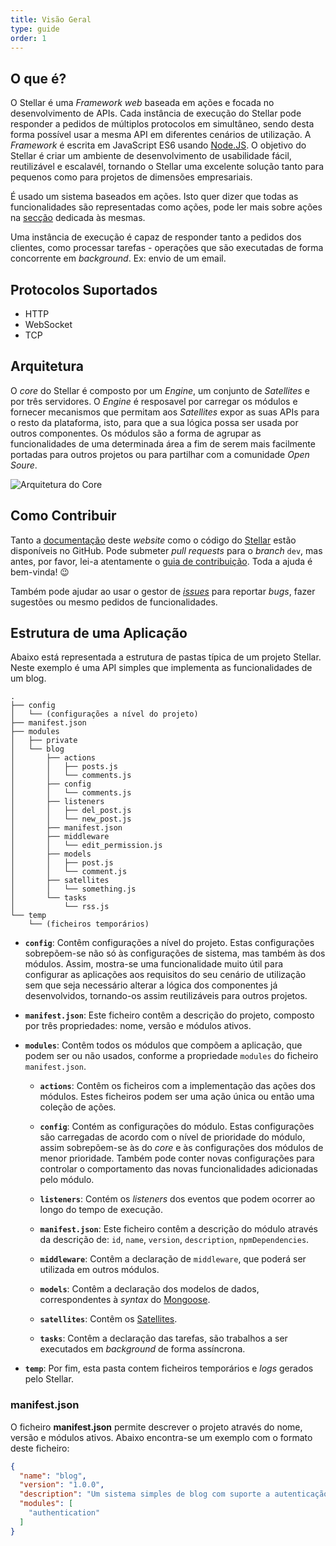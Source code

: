 ```yaml
---
title: Visão Geral
type: guide
order: 1
---
```


## O que é?

O Stellar é uma _Framework web_ baseada em ações e focada no desenvolvimento de APIs. Cada instância de execução do Stellar pode responder a pedidos de múltiplos protocolos em simultâneo, sendo desta forma possível usar a mesma API em diferentes cenários de utilização. A _Framework_ é escrita em JavaScript ES6 usando [Node.JS](https://nodejs.org/en/). O objetivo do Stellar é criar um ambiente de desenvolvimento de usabilidade fácil, reutilizável e escalavél, tornando o Stellar uma excelente solução tanto para pequenos como para projetos de dimensões empresariais.

É usado um sistema baseados em ações. Isto quer dizer que todas as funcionalidades são representadas como ações, pode ler mais sobre ações na [secção](actions.html) dedicada às mesmas.

Uma instância de execução é capaz de responder tanto a pedidos dos clientes, como processar tarefas - operações que são executadas de forma concorrente em _background_. Ex: envio de um email.

## Protocolos Suportados
* HTTP
* WebSocket
* TCP

## Arquitetura

O _core_ do Stellar é composto por um _Engine_, um conjunto de _Satellites_ e por três servidores. O _Engine_ é resposavel por carregar os módulos e fornecer mecanismos que permitam aos _Satellites_ expor as suas APIs para o resto da plataforma, isto, para que a sua lógica possa ser usada por outros componentes. Os módulos são a forma de agrupar as funcionalidades de uma determinada área a fim de serem mais facilmente portadas para outros projetos ou para partilhar com a comunidade _Open Soure_.

![Arquitetura do Core](/images/core_arch.png)

## Como Contribuir

Tanto a [documentação](https://github.com/StellarFw/pt.stellar-framework.com) deste _website_ como o código do [Stellar](https://github.com/StellarFw/stellar) estão disponíveis no GitHub. Pode submeter _pull requests_ para o _branch_ `dev`, mas antes, por favor, lei-a atentamente o [guia de contribuição](https://github.com/StellarFw/stellar/blob/dev/CONTRIBUTING.md). Toda a ajuda é bem-vinda! 😉

Também pode ajudar ao usar o gestor de [_issues_](https://github.com/StellarFw/stellar/issues) para reportar _bugs_, fazer sugestões ou mesmo pedidos de funcionalidades.

## Estrutura de uma Aplicação

Abaixo está representada a estrutura de pastas típica de um projeto Stellar. Neste exemplo é uma API simples que implementa as funcionalidades de um blog.

```
.
├── config
│   └── (configurações a nível do projeto)
├── manifest.json
├── modules
│   ├── private
│   └── blog
│       ├── actions
│       │   ├── posts.js
│       │   └── comments.js
│       ├── config
│       │   └── comments.js
│       ├── listeners
│       │   ├── del_post.js
│       │   └── new_post.js
│       ├── manifest.json
│       ├── middleware
│       │   └── edit_permission.js
│       ├── models
│       │   ├── post.js
│       │   └── comment.js
│       ├── satellites
│       │   └── something.js
│       └── tasks
│           └── rss.js
└── temp
    └── (ficheiros temporários)
```


- **`config`**: Contêm configurações a nível do projeto. Estas configurações sobrepõem-se não só às configurações de sistema, mas também às dos módulos. Assim, mostra-se uma funcionalidade muito útil para configurar as aplicações aos requisitos do seu cenário de utilização sem que seja necessário alterar a lógica dos componentes já desenvolvidos, tornando-os assim reutilizáveis para outros projetos.

- **`manifest.json`**: Este ficheiro contêm a descrição do projeto, composto por três propriedades: nome, versão e módulos ativos.

- **`modules`**: Contêm todos os módulos que compõem a aplicação, que podem ser ou não usados, conforme a propriedade `modules` do ficheiro `manifest.json`.

  - **`actions`**: Contêm os ficheiros com a implementação das ações dos módulos. Estes ficheiros podem ser uma ação única ou então uma coleção de ações.
  
  - **`config`**: Contém as configurações do módulo. Estas configurações são carregadas de acordo com o nível de prioridade do módulo, assim sobrepõem-se às do _core_ e às configurações dos módulos de menor prioridade. Também pode conter novas configurações para controlar o comportamento das novas funcionalidades adicionadas pelo módulo.

  - **`listeners`**: Contém os _listeners_ dos eventos que podem ocorrer ao longo do tempo de execução.

  - **`manifest.json`**: Este ficheiro contêm a descrição do módulo através da descrição de: `id`, `name`, `version`, `description`, `npmDependencies`.

  - **`middleware`**: Contêm a declaração de `middleware`, que poderá ser utilizada em outros módulos.

  - **`models`**: Contêm a declaração dos modelos de dados, correspondentes à _syntax_ do [Mongoose](http://mongoosejs.com).

  - **`satellites`**: Contêm os [Satellites](satellites.html).

  - **`tasks`**: Contêm a declaração das tarefas, são trabalhos a ser executados em _background_ de forma assíncrona.

- **`temp`**: Por fim, esta pasta contem ficheiros temporários e _logs_ gerados pelo Stellar.

### manifest.json

O ficheiro **manifest.json** permite descrever o projeto através do nome, versão e módulos ativos. Abaixo encontra-se um exemplo com o formato deste ficheiro:


```json
{
  "name": "blog",
  "version": "1.0.0",
  "description": "Um sistema simples de blog com suporte a autenticação",
  "modules": [
    "authentication"
  ]
}
```
